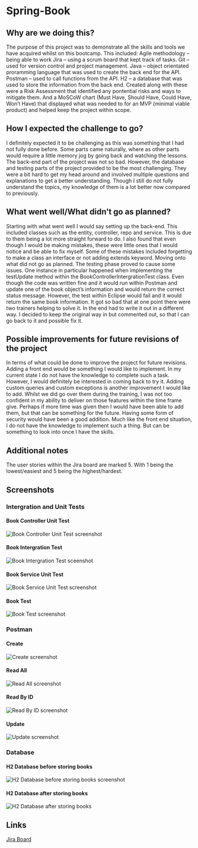 # Spring-Book

## Why are we doing this?
The purpose of this project was to demonstrate all the skills and tools we have acquired whilst on this bootcamp. This included:
Agile methodology – being able to work 
Jira – using a scrum board that kept track of tasks.
Git – used for version control and project management.
Java – object orientated proramming language that was used to create the back end for the API.
Postman – used to call functions from the API.
H2 – a database that was used to store the information from the back end.
Created along with these were a Risk Assessment that identified any pontential risks and ways to mitigate them. And a MoSCoW chart (Must Have, Should Have, Could Have, Won’t Have) that displayed what was needed to for an MVP (minimal viable product) and helped keep the project within scope.

## How I expected the challenge to go?
I definitely expected it to be challenging as this was something that I had not fully done before. Some parts came naturally, where as other parts would require a little memory jog by going back and watching the lessons. The back-end part of the project was not so bad. However, the database and testing parts of the project provided to be the most challenging. They were a bit hard to get my head around and involved multiple questions and explanations to get a better understanding. Though I still do not fully understand the topics, my knowledge of them is a lot better now compared to previously.


## What went well/What didn’t go as planned?
Starting with what went well I would say setting up the back-end. This included classes such as the entity, controller, repo and service. This is due to them being a lot more straight forward to do. I also found that even though I would be making mistakes, these were little ones that I would notice and be able to fix myself. Some of these mistakes included forgetting to make a class an interface or not adding extends keyword.
Moving onto what did not go as planned. The testing phase proved to cause some issues. One instance in particular happened when implementing the testUpdate method within the BookControllerIntergrationTest class. Even though the code was written fine and it would run within Postman and update one of the book object’s information and would return the correct status message. However, the test within Eclipse would fail and it would return the same book information. It got so bad that at one point there were two trainers helping to solve it. In the end had to write it out in a different way. I decided to keep the original way in but commented out, so that I can go back to it and possible fix it.


## Possible improvements for future revisions of the project
In terms of what could be done to improve the project for future revisions. Adding a front end would be something I would like to implement. In my current state I do not have the knowledge to complete such a task. However, I would definitely be interested in coming back to try it.
Adding custom queries and custom exceptions is another improvement I would like to add. Whilst we did go over them during the training, I was not too confident in my ability to deliver on those features within the time frame give. Perhaps if more time was given then I would have been able to add them, but that can be something for the future.
Having some form of security would have been a good addition. Much like the front end situation, I do not have the knowledge to implement such a thing. But can be something to look into once I have the skills.


## Additional notes
The user stories within the Jira board are marked 5. With 1 being the lowest/easiest and 5 being the highest/hardest.

## Screenshots
### Intergration and Unit Tests
#### Book Controller Unit Test
![Book Controller Unit Test screenshot](https://github.com/jniles00/Spring-Book/blob/dev/Screenshots/Test/Book%20Controller%20Test%20Unit.png)

#### Book Intergration Test
![Book Intergration Test sceenshot](https://github.com/jniles00/Spring-Book/blob/dev/Screenshots/Test/Book%20Integration%20Test%20Results.png)

#### Book Service Unit Test
![Book Service Unit Test screenshot](https://github.com/jniles00/Spring-Book/blob/dev/Screenshots/Test/Book%20Service%20Unit%20Testing.png)

#### Book Test
![Book Test screenshot](https://github.com/jniles00/Spring-Book/blob/dev/Screenshots/Test/Book%20Test.png)

### Postman
#### Create
![Create screenshot](https://github.com/jniles00/Spring-Book/blob/dev/Screenshots/Postman/Postman%20-%20Create.png)

#### Read All
![Read All screenshot](https://github.com/jniles00/Spring-Book/blob/dev/Screenshots/Postman/Postman%20-%20Read%20All.png)

#### Read By ID
![Read By ID screenshot](https://github.com/jniles00/Spring-Book/blob/dev/Screenshots/Postman/Postman%20-%20Read%20By%20Id.png)

#### Update
![Update screenshot](https://github.com/jniles00/Spring-Book/blob/dev/Screenshots/Postman/Postman%20-%20Update.png)

### Database
#### H2 Database before storing books
![H2 Database before storing books screenshot](https://github.com/jniles00/Spring-Book/blob/dev/Screenshots/Database/h2-console%20screenshot_1.png)

#### H2 Database after storing books
![H2 Database after storing books](https://github.com/jniles00/Spring-Book/blob/dev/Screenshots/Database/h2-console%20screenshot_2.png)

## Links
[Jira Board](https://jorden00.atlassian.net/jira/software/projects/STP/boards/2/roadmap)
